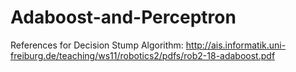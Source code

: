 # Adaboost-and-Perceptron

References for Decision Stump Algorithm:
http://ais.informatik.uni-freiburg.de/teaching/ws11/robotics2/pdfs/rob2-18-adaboost.pdf
